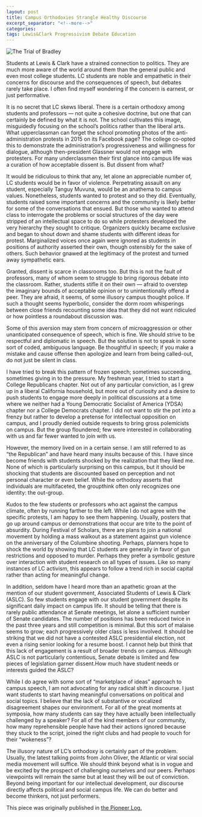 ```yaml
---
layout: post
title: Campus Orthodoxies Strangle Healthy Discourse
excerpt_separator: "<!--more-->"
categories:
tags: Lewis&Clark Progressivism Debate Education
---
```

![The Trial of Bradley]({{"/assets/images/trialofbradley.png"}})

Students at Lewis & Clark have a strained connection to politics. They are much more aware of the world around them than the general public and even most college students. LC students are noble and empathetic in their concerns for discourse and the consequences of speech, but debates rarely take place. I often find myself wondering if the concern is earnest, or just performative.

<!--more-->

It is no secret that LC skews liberal. There is a certain orthodoxy among students and professors — not quite a cohesive doctrine, but one that can certainly be defined by what it is not. The school cultivates this image, misguidedly focusing on the school’s politics rather than the liberal arts. What upperclassman can forget the school promoting photos of the anti-administration protests in 2015 on its Facebook page? The college co-opted this to demonstrate the administration’s progressiveness and willingness for dialogue, although then-president Glassner would not engage with protesters. For many underclassmen their first glance into campus life was a curation of how acceptable dissent is. But dissent from what?

It would be ridiculous to think that any, let alone an appreciable number of, LC students would be in favor of violence. Perpetrating assault on any student, especially Tanguy Muvuna, would be an anathema to campus values. Nonetheless, students wanted to protest and so they did. Eventually, students raised some important concerns and the community is likely better for some of the conversations that ensued. But those who wanted to attend class to interrogate the problems or social structures of the day were stripped of an intellectual space to do so while protesters developed the very hierarchy they sought to critique. Organizers quickly became exclusive and began to shout down and shame students with different ideas for protest. Marginalized voices once again were ignored as students in positions of authority asserted their own, though ostensibly for the sake of others. Such behavior gnawed at the legitimacy of the protest and turned away sympathetic ears.

Granted, dissent is scarce in classrooms too. But this is not the fault of professors, many of whom seem to struggle to bring rigorous debate into the classroom. Rather, students stifle it on their own — afraid to overstep the imaginary bounds of acceptable opinion or to unintentionally offend a peer. They are afraid, it seems, of some illusory campus thought police. If such a thought seems hyperbolic, consider the dorm room whisperings between close friends recounting some idea that they did not want ridiculed or how pointless a roundabout discussion was.

Some of this aversion may stem from concern of microaggression or other unanticipated consequence of speech, which is fine. We should strive to be respectful and diplomatic in speech. But the solution is not to speak in some sort of coded, ambiguous language. Be thoughtful in speech; if you make a mistake and cause offense then apologize and learn from being called-out, do not just be silent in class.

I have tried to break this pattern of frozen speech; sometimes succeeding, sometimes giving in to the pressure. My freshman year, I tried to start a College Republicans chapter. Not out of any particular conviction, as I grew up in a liberal California household, but more out of curiosity and a desire to push students to engage more deeply in political discussions at a time where we neither had a Young Democratic Socialist of America (YDSA) chapter nor a College Democrats chapter. I did not want to stir the pot into a frenzy but rather to develop a pretense for intellectual opposition on campus, and I proudly denied outside requests to bring gross polemicists on campus. But the group floundered; few were interested in collaborating with us and far fewer wanted to join with us.

However, the memory lived on in a certain sense. I am still referred to as “the Republican” and have heard many insults because of this. I have since become friends with students shocked by the realization that they liked me. None of which is particularly surprising on this campus, but it should be shocking that students are discounted based on perception and not personal character or even belief. While the orthodoxy asserts that individuals are multifaceted, the groupthink often only recognizes one identity: the out-group.

Kudos to the few students or professors who act against the campus climate, often by running farther to the left. While I do not agree with the specific protests, I am happy to see them happening. Usually, posters that go up around campus or demonstrations that occur are trite to the point of absurdity. During Festival of Scholars, there are plans to join a national movement by holding a mass walkout as a statement against gun violence on the anniversary of the Columbine shooting. Perhaps, planners hope to shock the world by showing that LC students are generally in favor of gun restrictions and opposed to murder. Perhaps they prefer a symbolic gesture over interaction with student research on all types of issues. Like so many instances of LC activism, this appears to follow a trend rich in social capital rather than acting for meaningful change.

In addition, seldom have I heard more than an apathetic groan at the mention of our student government,  Associated Students of Lewis & Clark (ASLC). So few students engage with our student government despite its significant daily impact on campus life. It should be telling that there is rarely public attendance at Senate meetings, let alone a sufficient number of Senate candidates. The number of positions has been reduced twice in the past three years and still competition is minimal. But this sort of malaise seems to grow; each progressively older class is less involved. It should be striking that we did not have a contested ASLC presidential election, not even a rising senior looking for a resume boost. I cannot help but think that this lack of engagement is a result of broader trends on campus. Although ASLC is not particularly contentious, Senate debate is limited and few pieces of legislation garner dissent.How much have student needs or interests guided the ASLC?

While I do agree with some sort of “marketplace of ideas” approach to campus speech, I am not advocating for any radical shift in discourse. I just want students to start having meaningful conversations on political and social topics. I believe that the lack of substantive or vocalized disagreement shapes our environment. For all of the great moments at symposia, how many students can say they have actually been intellectually challenged by a speaker? For all of the kind members of our community, how many reprehensible people have had their actions ignored because they stuck to the script, joined the right clubs and had people to vouch for their “wokeness”?

The illusory nature of LC’s orthodoxy is certainly part of the problem. Usually, the latest talking points from John Oliver, the Atlantic or viral social media movement will suffice. We should think beyond what is in vogue and be excited by the prospect of challenging ourselves and our peers. Perhaps viewpoints will remain the same but at least they will be out of conviction. Beyond being important for our intellectual development, our discourse directly affects political and social campus life. We can do better and become thinkers, not just performers.

This piece was originally published in [the Pioneer Log.](http://www.piolog.com/2018/04/20/campus-orthodoxies-strangle-healthy-discourse/)